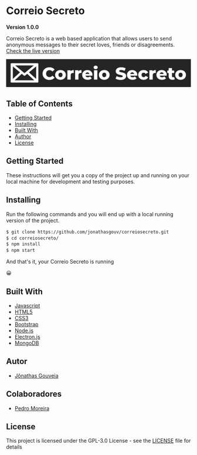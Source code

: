 # Correio Secreto
**Version 1.0.0**

Correio Secreto is a web based application that allows users to send anonymous messages to their secret loves, friends or disagreements. [Check the live version](https://correiosecreto.herokuapp.com/)

<p align="center">
  <img src="public/imgs/readmelogo.png">
</p>

## Table of Contents
* [Getting Started](#getting-started)
* [Installing](#installing)
* [Built With](#built-with)
* [Author](#author)
* [License](#license)

## Getting Started
These instructions will get you a copy of the project up and running on your local machine for development and testing purposes.

## Installing
Run the following commands and you will end up with a local running version of the project.
```bash
$ git clone https://github.com/jonathasgouv/correiosecreto.git
$ cd correiosecreto/
$ npm install
$ npm start
```
And that's it, your Correio Secreto is running

:grinning:

## Built With
* [Javascript](https://www.javascript.com/)
* [HTML5](https://developer.mozilla.org/pt-BR/docs/Web/HTML/HTML5)
* [CSS3](https://developer.mozilla.org/pt-BR/docs/Web/CSS)
* [Bootstrap](https://getbootstrap.com/)
* [Node.js](https://nodejs.org/en/)
* [Electron.js](https://www.electronjs.org/)
* [MongoDB](https://www.mongodb.com/)

## Autor
* [Jônathas Gouveia](https://github.com/jonathasgouv/)

## Colaboradores
* [Pedro Moreira](https://github.com/pedromoreira2020)

## License
This project is licensed under the  GPL-3.0 License - see the [LICENSE](https://github.com/jonathasgouv/bmicalculator/blob/master/LICENSE) file for details
